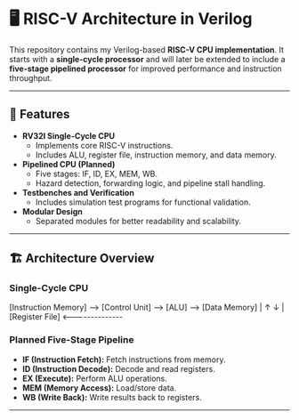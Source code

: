 # 🖥️ RISC-V Architecture in Verilog  

This repository contains my Verilog-based **RISC-V CPU implementation**. It starts with a **single-cycle processor** and will later be extended to include a **five-stage pipelined processor** for improved performance and instruction throughput.  

---

## 📌 Features  
- **RV32I Single-Cycle CPU**  
  - Implements core RISC-V instructions.  
  - Includes ALU, register file, instruction memory, and data memory.  
- **Pipelined CPU (Planned)**  
  - Five stages: IF, ID, EX, MEM, WB.  
  - Hazard detection, forwarding logic, and pipeline stall handling.  
- **Testbenches and Verification**  
  - Includes simulation test programs for functional validation.  
- **Modular Design**  
  - Separated modules for better readability and scalability.  

---

## 🏗️ Architecture Overview  

### Single-Cycle CPU  

[Instruction Memory] --> [Control Unit] --> [ALU] --> [Data Memory]
| ↑
↓ |
[Register File] <--------------



### Planned Five-Stage Pipeline  
- **IF (Instruction Fetch):** Fetch instructions from memory.  
- **ID (Instruction Decode):** Decode and read registers.  
- **EX (Execute):** Perform ALU operations.  
- **MEM (Memory Access):** Load/store data.  
- **WB (Write Back):** Write results back to registers.  

---












